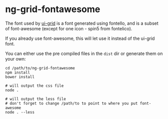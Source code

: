 # ng-grid-fontawesome

The font used by [ui-grid](http://ui-grid.info/) is a font generated using fontello, and is a subset of font-awesome (except for one icon - spin5 from fontelico).

If you already use font-awesome, this will let use it instead of the ui-grid font.

You can either use the pre compiled files in the `dist` dir or generate them on your own:

    cd /path/to/ng-grid-fontawesome
    npm install
    bower install
 
    # will output the css file
    node .
    
    # will output the less file
    # don't forget to change /path/to to point to where you put font-awesome
    node . --less
 